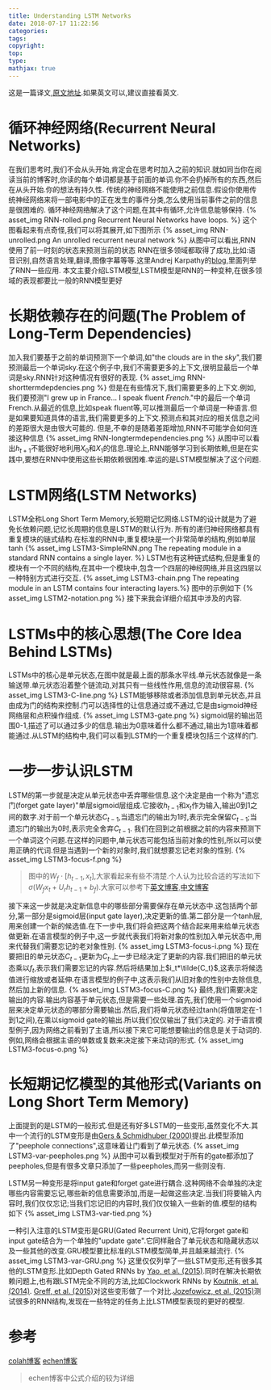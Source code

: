 ```yaml
---
title: Understanding LSTM Networks
date: 2018-07-17 11:22:56
categories:
tags:
copyright:
top:
type:
mathjax: true
---
```

这是一篇译文,[原文地址](https://colah.github.io/posts/2015-08-Understanding-LSTMs/).如果英文可以,建议直接看英文.

# 循环神经网络(Recurrent Neural Networks)

在我们思考时,我们不会从头开始,肯定会在思考时加入之前的知识.就如同当你在阅读当前的博客时,你读的每个单词都是基于前面的单词.你不会扔掉所有的东西,然后在从头开始.你的想法有持久性.
传统的神经网络不能使用之前信息.假设你使用传统神经网络来将一部电影中的正在发生的事件分类,怎么使用当前事件之前的信息是很困难的.
循环神经网络解决了这个问题,在其中有循环,允许信息能够保持.
{% asset_img RNN-rolled.png Recurrent Neural Networks have loops. %}
这个图看起来有点奇怪,我们可以将其展开,如下图所示
{% asset_img RNN-unrolled.png An unrolled recurrent neural network %}
从图中可以看出,RNN使用了前一时刻的状态来预测当前的状态
RNN在很多领域都取得了成功,比如:语音识别,自然语言处理,翻译,图像字幕等等.这里Andrej Karpathy的[blog](http://karpathy.github.io/2015/05/21/rnn-effectiveness/),里面列举了RNN一些应用.
本文主要介绍LSTM模型,LSTM模型是RNN的一种变种,在很多领域的表现都要比一般的RNN模型更好

# 长期依赖存在的问题(The Problem of Long-Term Dependencies)

加入我们要基于之前的单词预测下一个单词,如"the clouds are in the *sky*",我们要预测最后一个单词sky.在这个例子中,我们不需要更多的上下文,很明显最后一个单词是sky.RNN针对这种情况有很好的表现.
{% asset_img RNN-shorttermdepdencies.png %}
但是在有些情况下,我们需要更多的上下文.例如,我们要预测"I grew up in France… I speak fluent *French*."中的最后一个单词French.从最近的信息,比如speak fluent等,可以推测最后一个单词是一种语言.但是如果要知道具体的语言,我们需要更多的上下文.预测点和其对应的相关信息之间的差距很大是由很大可能的.
但是,不幸的是随着差距增加,RNN不可能学会如何连接这种信息
{% asset_img RNN-longtermdependencies.png %}
从图中可以看出$h_{t+1}$不能很好地利用$X_0$和$X_1$的信息.理论上,RNN能够学习到长期依赖,但是在实践中,要想在RNN中使用这些长期依赖很困难.幸运的是LSTM模型解决了这个问题.

# LSTM网络(LSTM Networks)

LSTM全称Long Short Term Memory,长短期记忆网络.LSTM的设计就是为了避免长依赖问题,记忆长周期的信息是LSTM的默认行为.
所有的递归神经网络都具有重复模块的链式结构.在标准的RNN中,重复模块是一个非常简单的结构,例如单层tanh
{% asset_img LSTM3-SimpleRNN.png The repeating module in a standard RNN contains a single layer. %}
LSTM也有这种链式结构,但是重复的模块有一个不同的结构,在其中一个模块中,包含一个四层的神经网络,并且这四层以一种特别方式进行交互.
{% asset_img LSTM3-chain.png The repeating module in an LSTM contains four interacting layers.%}
图中的示例如下
{% asset_img LSTM2-notation.png %}
接下来我会详细介绍其中涉及的内容.

# LSTMs中的核心思想(The Core Idea Behind LSTMs)

LSTMs中的核心是单元状态,在图中就是最上面的那条水平线.单元状态就像是一条输送带.单元状态沿着整个链流动,对其只有一些线性作用,信息的流动很容易.
{% asset_img LSTM3-C-line.png %}
LSTM能够移除或者添加信息到单元状态,并且由成为门的结构来控制.门可以选择性的让信息通过或不通过,它是由sigmoid神经网络层和点积操作组成.
{% asset_img LSTM3-gate.png %}
sigmoid层的输出范围0-1,描述了可以通过多少的信息.输出为0意味着什么都不通过,输出为1意味着都能通过.从LSTM的结构中,我们可以看到LSTM的一个重复模块包括三个这样的门.

# 一步一步认识LSTM

LSTM的第一步就是决定从单元状态中丢弃哪些信息.这个决定是由一个称为"遗忘门(forget gate layer)"单层sigmoid层组成.它接收$h_{t-1}$和$x_t$作为输入,输出0到1之间的数字.对于前一个单元状态$C_{t-1}$,当遗忘门的输出为1时,表示完全保留$C_{t-1}$;当遗忘门的输出为0时,表示完全舍弃$C_{t-1}$.
我们在回到之前根据之前的内容来预测下一个单词这个问题.在这样的问题中,单元状态可能包括当前对象的性别,所以可以使用正确的代词.但是当遇到一个新的对象时,我们就想要忘记老对象的性别.
{% asset_img LSTM3-focus-f.png %}

>图中的$W_f \cdot [h_{t-1},x_t]$,大家看起来有些不清楚.个人认为比较合适的写法如下
>$\sigma(W_fx_t + U_r h_{t-1} + b_f)$.大家可以参考下[英文博客](http://blog.echen.me/2017/05/30/exploring-lstms/),[中文博客](https://www.jiqizhixin.com/articles/2017-07-24-2)

接下来这一步就是决定新信息中的哪些部分需要保存在单元状态中.这包括两个部分,第一部分是sigmoid层(input gate layer),决定更新的值.第二部分是一个tanh层,用来创建一个新的候选值.在下一步中,我们将会把这两个结合起来用来给单元状态做更新.在语言模型的例子中,这一步就代表我们将新对象的性别加入单元状态中,用来代替我们需要忘记的老对象性别.
{% asset_img LSTM3-focus-i.png %}
现在要把旧的单元状态$C_{t-1}$更新为$C_t$.上一步已经决定了更新的内容.我们把旧的单元状态乘以$f_t$,表示我们需要忘记的内容.然后将结果加上$i_t*\tilde{C_t}$,这表示将候选值进行缩放或者延伸.在语言模型的例子中,这表示我们从旧对象的性别中去除信息,然后加上新的信息.
{% asset_img LSTM3-focus-C.png %}
最终,我们需要决定输出的内容.输出内容基于单元状态,但是需要一些处理.首先,我们使用一个sigmoid层来决定单元状态的哪部分需要输出.然后,我们将单元状态经过tanh(将值限定在-1到1之间),在乘以sigmoid gate的输出.所以我们仅仅输出了我们决定的.
对于语言模型例子,因为网络之前看到了主语,所以接下来它可能想要输出的信息是关于动词的.例如,网络会根据主语的单数或复数来决定接下来动词的形式.
{% asset_img LSTM3-focus-o.png %}

# 长短期记忆模型的其他形式(Variants on Long Short Term Memory)

上面提到的是LSTM的一般形式.但是还有好多LSTM的一些变形,虽然变化不大.其中一个流行的LSTM变形是由[Gers & Schmidhuber (2000)](ftp://ftp.idsia.ch/pub/juergen/TimeCount-IJCNN2000.pdf)提出.此模型添加了"peephole connections",这意味着让门看到了单元状态.
{% asset_img LSTM3-var-peepholes.png %}
从图中可以看到模型对于所有的gate都添加了peepholes,但是有很多文章只添加了一些peepholes,而另一些则没有.

LSTM另一种变形是将input gate和forget gate进行耦合.这种网络不会单独的决定哪些内容需要忘记,哪些新的信息需要添加,而是一起做这些决定.当我们将要输入内容时,我们仅仅忘记;当我们忘记旧的内容时,我们仅仅输入一些新的值.模型的结构如下
{% asset_img LSTM3-var-tied.png %}

一种引入注意的LSTM变形是GRU(Gated Recurrent Unit),它将forget gate和input gate结合为一个单独的"update gate".它同样融合了单元状态和隐藏状态以及一些其他的改变.GRU模型要比标准的LSTM模型简单,并且越来越流行.
{% asset_img LSTM3-var-GRU.png %}
这里仅仅列举了一些LSTM变形,还有很多其他的LSTM变形.比如Depth Gated RNNs by [Yao, et al. (2015)](http://arxiv.org/pdf/1508.03790v2.pdf).同时在解决长期依赖问题上,也有跟LSTM完全不同的方法,比如Clockwork RNNs by [Koutnik, et al. (2014)](http://arxiv.org/pdf/1402.3511v1.pdf).
[Greff, et al. (2015)](http://arxiv.org/pdf/1503.04069.pdf)对这些变形做了一个对比.[Jozefowicz, et al. (2015)](http://jmlr.org/proceedings/papers/v37/jozefowicz15.pdf)测试很多的RNN结构,发现在一些特定的任务上比LSTM模型表现的更好的模型.

# 参考

[colah博客](https://colah.github.io/posts/2015-08-Understanding-LSTMs/)
[echen博客](http://blog.echen.me/2017/05/30/exploring-lstms/)
> echen博客中公式介绍的较为详细